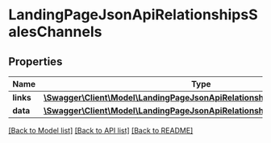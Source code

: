 # LandingPageJsonApiRelationshipsSalesChannels

## Properties
Name | Type | Description | Notes
------------ | ------------- | ------------- | -------------
**links** | [**\Swagger\Client\Model\LandingPageJsonApiRelationshipsSalesChannelsLinks**](LandingPageJsonApiRelationshipsSalesChannelsLinks.md) |  | [optional] 
**data** | [**\Swagger\Client\Model\LandingPageJsonApiRelationshipsSalesChannelsData[]**](LandingPageJsonApiRelationshipsSalesChannelsData.md) |  | [optional] 

[[Back to Model list]](../../README.md#documentation-for-models) [[Back to API list]](../../README.md#documentation-for-api-endpoints) [[Back to README]](../../README.md)


